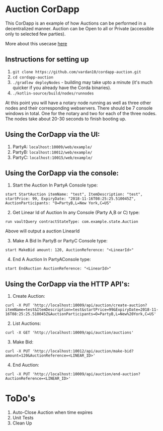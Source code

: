 # Auction CorDapp
This CorDapp is an example of how Auctions can be performed in a decentralized manner. Auction can be Open to all or Private (accessible only to selected few parties).

More about this usecase [here](https://medium.com/auctionity/making-auctions-safer-faster-and-more-reliable-through-blockchain-technology-part-1-2-5b01bf641b48)


## Instructions for setting up

1. `git clone https://github.com/vardan10/cordapp-auction.git`
2. `cd cordapp-auction`
3. `./gradlew deployNodes` - building may take upto a minute (it's much quicker if you already have the Corda binaries).  
4. `./kotlin-source/build/nodes/runnodes`

At this point you will have a notary node running as well as three other nodes and their corresponding webservers. There should be 7 console windows in total. One for the notary and two for each of the three nodes. The nodes take about 20-30 seconds to finish booting up.


## Using the CorDapp via the UI:
1. PartyA: `localhost:10009/web/example/`
2. PartyB: `localhost:10012/web/example/`
3. PartyC: `localhost:10015/web/example/`


## Using the CorDapp via the console:

1. Start the Auction
In PartyA Console type:
```
start StartAuction itemName: "test", ItemDescription: "test", startPrice: 99, ExpiryDate: "2018-11-16T08:25:25.510045Z", AuctionParticipants: "O=PartyB,L=New York,C=US"
```

2. Get Linear Id of Auction
In any Console (Party A,B or C) type:
```
run vaultQuery contractStateType: com.example.state.Auction
```
Above will output a auction LinearId

3. Make A Bid
In PartyB or PartyC Console type:
```
start MakeBid amount: 120, AuctionReference: "<LinearId>"
```

4. End A Auction
In PartyAConsole type:
```
start EndAuction AuctionReference: "<LinearId>"
```

## Using the CorDapp via the HTTP API's:
1. Create Auction:
```
curl -X PUT 'http://localhost:10009/api/auction/create-auction?itemName=test&ItemDescription=test&startPrice=99&ExpiryDate=2018-11-16T08:25:25.510045Z&AuctionParticipants=O=PartyB,L=New%20York,C=US'
```

2. List Auctions:
```
curl -X GET 'http://localhost:10009/api/auction/auctions'
```

3. Make Bid:
```
curl -X PUT 'http://localhost:10012/api/auction/make-bid?amount=120&AuctionReference=<LINEAR_ID>'
```

4. End Auction:
```
curl -X PUT 'http://localhost:10009/api/auction/end-auction?AuctionReference=<LINEAR_ID>'
```

# ToDo's
1. Auto-Close Auction when time expires
2. Unit Tests
3. Clean Up
